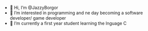 - 👋 Hi, I’m @JazzyBorgor
- 👀 I’m interested in programming and ne day becoming a software developer/ game developer
- 🌱 I’m currently a first year student learning the lnguage C


<!---
JazzyBorgor/JazzyBorgor is a ✨ special ✨ repository because its `README.md` (this file) appears on your GitHub profile.
You can click the Preview link to take a look at your changes.
--->
